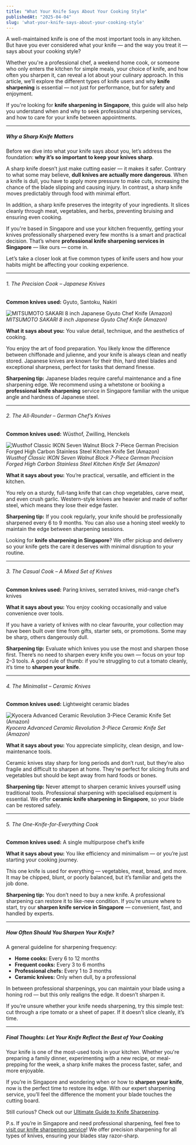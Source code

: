 ```yaml
---
title: "What Your Knife Says About Your Cooking Style"
publishedAt: "2025-04-04"
slug: 'what-your-knife-says-about-your-cooking-style'
---
```


A well-maintained knife is one of the most important tools in any kitchen. But have you ever considered what your knife — and the way you treat it — says about your cooking style?

Whether you're a professional chef, a weekend home cook, or someone who only enters the kitchen for simple meals, your choice of knife, and how often you sharpen it, can reveal a lot about your culinary approach. In this article, we’ll explore the different types of knife users and why **knife sharpening** is essential — not just for performance, but for safety and enjoyment.

If you're looking for **knife sharpening in Singapore**, this guide will also help you understand when and why to seek professional sharpening services, and how to care for your knife between appointments.

---

##### Why a Sharp Knife Matters

Before we dive into what your knife says about you, let’s address the foundation: **why it’s so important to keep your knives sharp**.

A sharp knife doesn’t just make cutting easier — it makes it safer. Contrary to what some may believe, **dull knives are actually more dangerous**. When a knife is dull, you have to apply more pressure to make cuts, increasing the chance of the blade slipping and causing injury. In contrast, a sharp knife moves predictably through food with minimal effort.

In addition, a sharp knife preserves the integrity of your ingredients. It slices cleanly through meat, vegetables, and herbs, preventing bruising and ensuring even cooking.

If you're based in Singapore and use your kitchen frequently, getting your knives professionally sharpened every few months is a smart and practical decision. That’s where **professional knife sharpening services in Singapore** — like ours — come in.

Let’s take a closer look at five common types of knife users and how your habits might be affecting your cooking experience.

---

###### 1. The Precision Cook – Japanese Knives

**Common knives used:** Gyuto, Santoku, Nakiri

![**MITSUMOTO SAKARI 8 inch Japanese Gyuto Chef Knife (Amazon)**](/blog/knife_japanese.webp)
*MITSUMOTO SAKARI 8 inch Japanese Gyuto Chef Knife (Amazon)*

**What it says about you:** You value detail, technique, and the aesthetics of cooking.

You enjoy the art of food preparation. You likely know the difference between chiffonade and julienne, and your knife is always clean and neatly stored. Japanese knives are known for their thin, hard steel blades and exceptional sharpness, perfect for tasks that demand finesse.

**Sharpening tip:** Japanese blades require careful maintenance and a fine sharpening edge. We recommend using a whetstone or booking a **professional knife sharpening** service in Singapore familiar with the unique angle and hardness of Japanese steel.

---

###### 2. The All-Rounder – German Chef’s Knives

**Common knives used:** Wüsthof, Zwilling, Henckels

![**Wusthof Classic IKON Seven Walnut Block 7-Piece German Precision Forged High Carbon Stainless Steel Kitchen Knife Set (Amazon)**](/blog/knife_german.webp)
*Wusthof Classic IKON Seven Walnut Block 7-Piece German Precision Forged High Carbon Stainless Steel Kitchen Knife Set (Amazon)*

**What it says about you:** You’re practical, versatile, and efficient in the kitchen.

You rely on a sturdy, full-tang knife that can chop vegetables, carve meat, and even crush garlic. Western-style knives are heavier and made of softer steel, which means they lose their edge faster.

**Sharpening tip:** If you cook regularly, your knife should be professionally sharpened every 6 to 9 months. You can also use a honing steel weekly to maintain the edge between sharpening sessions.

Looking for **knife sharpening in Singapore**? We offer pickup and delivery so your knife gets the care it deserves with minimal disruption to your routine.

---

###### 3. The Casual Cook – A Mixed Set of Knives

**Common knives used:** Paring knives, serrated knives, mid-range chef’s knives

**What it says about you:** You enjoy cooking occasionally and value convenience over tools.

If you have a variety of knives with no clear favourite, your collection may have been built over time from gifts, starter sets, or promotions. Some may be sharp, others dangerously dull.

**Sharpening tip:** Evaluate which knives you use the most and sharpen those first. There’s no need to sharpen every knife you own — focus on your top 2–3 tools. A good rule of thumb: if you’re struggling to cut a tomato cleanly, it’s time to **sharpen your knife**.

---

###### 4. The Minimalist – Ceramic Knives

**Common knives used:** Lightweight ceramic blades

![**Kyocera Advanced Ceramic Revolution 3-Piece Ceramic Knife Set (Amazon)**](/blog/knife_ceramic.webp)
*Kyocera Advanced Ceramic Revolution 3-Piece Ceramic Knife Set (Amazon)*

**What it says about you:** You appreciate simplicity, clean design, and low-maintenance tools.

Ceramic knives stay sharp for long periods and don’t rust, but they’re also fragile and difficult to sharpen at home. They're perfect for slicing fruits and vegetables but should be kept away from hard foods or bones.

**Sharpening tip:** Never attempt to sharpen ceramic knives yourself using traditional tools. Professional sharpening with specialised equipment is essential. We offer **ceramic knife sharpening in Singapore**, so your blade can be restored safely.

---

###### 5. The One-Knife-for-Everything Cook

**Common knives used:** A single multipurpose chef’s knife

**What it says about you:** You like efficiency and minimalism — or you’re just starting your cooking journey.

This one knife is used for everything — vegetables, meat, bread, and more. It may be chipped, blunt, or poorly balanced, but it’s familiar and gets the job done.

**Sharpening tip:** You don’t need to buy a new knife. A professional sharpening can restore it to like-new condition. If you’re unsure where to start, try our **sharpen knife service in Singapore** — convenient, fast, and handled by experts.

---

##### How Often Should You Sharpen Your Knife?

A general guideline for sharpening frequency:

- **Home cooks:** Every 6 to 12 months
- **Frequent cooks:** Every 3 to 6 months
- **Professional chefs:** Every 1 to 3 months
- **Ceramic knives:** Only when dull, by a professional

In between professional sharpenings, you can maintain your blade using a honing rod — but this only realigns the edge. It doesn’t sharpen it.

If you’re unsure whether your knife needs sharpening, try this simple test: cut through a ripe tomato or a sheet of paper. If it doesn’t slice cleanly, it’s time.

---

##### Final Thoughts: Let Your Knife Reflect the Best of Your Cooking

Your knife is one of the most-used tools in your kitchen. Whether you're preparing a family dinner, experimenting with a new recipe, or meal-prepping for the week, a sharp knife makes the process faster, safer, and more enjoyable.

If you’re in Singapore and wondering when or how to **sharpen your knife**, now is the perfect time to restore its edge. With our expert sharpening service, you’ll feel the difference the moment your blade touches the cutting board.

Still curious? Check out our [Ultimate Guide to Knife Sharpening](/blog/the-ultimate-guide-to-knife-sharpening-everything-you-need-to-know).

P.s. If you’re in Singapore and need professional sharpening, feel free to [visit our knife sharpening service](/)! We offer precision sharpening for all types of knives, ensuring your blades stay razor-sharp.
